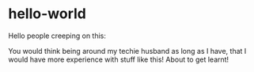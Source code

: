 # hello-world

Hello people creeping on this:

You would think being around my techie husband as long as I have, that I would have more experience with stuff like this!
About to get learnt!
